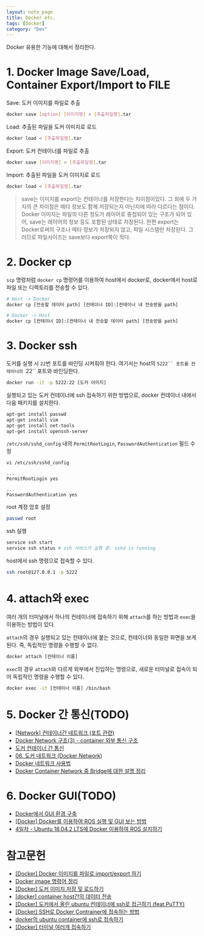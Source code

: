 ```yaml
---
layout: note_page
title: Docker etc.
tags: [Docker]
category: "Dev"
---
```


Docker 유용한 기능에 대해서 정리한다.

# 1. Docker Image Save/Load, Container Export/Import to FILE

Save: 도커 이미지를 파일로 추출

```bash
docker save [option] [이미지명] > [추출파일명].tar
```

Load: 추출된 파일을 도커 이미지로 로드

```bash
docker load < [추출파일명].tar
```

Export: 도커 컨테이너를 파일로 추출

```bash
docker save [이미지명] > [추출파일명].tar
```

Import: 추출된 파일을 도커 이미지로 로드

```bash
docker load < [추출파일명].tar
```

> save는 이미지를 export는 컨테이너를 저장한다는 차이점이있다. 그 외에 두 가지의 큰 차이점은 메타 정보도 함께 저장되는지 아닌지에 따라 다르다는 점이다. Docker 이미지는 파일의 다른 정도가 레이어로 중첩되어 있는 구조가 되어 있어, save는 레이어의 정보 등도 포함된 상태로 저장된다. 한편 export는 Docker로써의 구조나 메타 정보가 저장되지 않고, 파일 시스템만 저장된다. 그러므로 파일사이즈는 save보다 export쪽이 적다.

# 2. Docker cp

`scp` 명령처럼 `docker cp` 명령어를 이용하여 host에서 docker로, docker에서 host로 파일 또는 디렉토리를 전송할 수 있다.

```bash
# Host -> Docker
docker cp [전송할 데이터 path] [컨테이너 ID]:[컨테이너 내 전송받을 path]

# Docker -> Host
docker cp [컨테이너 ID]:[컨테이너 내 전송할 데이터 path] [전송받을 path]
```

# 3. Docker ssh

도커를 실행 시 `22`번 포트를 바인딩 시켜줘야 한다. 여기서는 host의 `5222`` 포트를 컨테이너의 `22`` 포트와 바인딩한다.

```bash
docker run -it -p 5222:22 [도커 이미지]
```

실행되고 있는 도커 컨테이너에 ssh 접속하기 위한 방법으로, docker 컨테이너 내에서 다음 패키지를 설치한다.

```bash
apt-get install passwd
apt-get install vim
apt-get install net-tools
apt-get install openssh-server
```

`/etc/ssh/sshd_config` 내의 `PermitRootLogin`, `PasswordAuthentication` 필드 수정

```text
vi /etc/ssh/sshd_config

...
PermitRootLogin yes

...
PasswordAuthentication yes
```

root 계정 암호 설정

```bash
passwd root
```

ssh 실행

```bash
service ssh start
service ssh status # ssh 서비스가 실행 중: sshd is running
```

host에서 ssh 명령으로 접속할 수 있다.

```bash
ssh root@127.0.0.1 -p 5222
```

# 4. attach와 exec

여러 개의 터미널에서 하나의 컨테이너에 접속하기 위해 `attach`를 하는 방법과 `exec`을 이용하는 방법이 있다.

`attach`의 경우 실행되고 있는 컨테이너에 붙는 것으로, 컨테이너와 동일한 화면을 보게 된다. 즉, 독립적인 명령을 수행할 수 없다.

```bash
docker attach [컨테이너 이름]
```

`exec`의 경우 `attach`와 다르게 외부에서 진입하는 명령으로, 새로운 터미널로 접속이 되어 독립적인 명령을 수행할 수 있다.

```bash
docker exec -it [컨테이너 이름] /bin/bash
```

# 5. Docker 간 통신(TODO)

- [[Network] 컨테이너간 네트워크 (포트 관련)](https://jm4488.tistory.com/18)
- [Docker Network 구조(3) - container 외부 통신 구조](https://bluese05.tistory.com/53)
- [도커 컨테이너 간 통신](https://velog.io/@760kry/%EB%8F%84%EC%BB%A4-%EC%BB%A8%ED%85%8C%EC%9D%B4%EB%84%88-%EA%B0%84-%ED%86%B5%EC%8B%A0)
- [06. 도커 네트워크 (Docker Network)](https://captcha.tistory.com/70)
- [Docker 네트워크 사용법](https://www.daleseo.com/docker-networks/)
- [Docker Container Network 중 Bridge에 대한 설명 정리](https://jangseongwoo.github.io/docker/docker_container_network/)

# 6. Docker GUI(TODO)

- [Docker에서 GUI 환경 구축](https://blog.naver.com/PostView.naver?blogId=qbxlvnf11&logNo=222440984918&categoryNo=0&parentCategoryNo=0&viewDate=&currentPage=1&postListTopCurrentPage=1&from=postView)
- [[Docker] Docker를 이용하여 ROS 실행 및 GUI 보는 방법](https://jstar0525.tistory.com/333)
- [4일차 - Ubuntu 18.04.2 LTS에 Docker 이용하여 ROS 설치하기](https://roomedia.tistory.com/entry/4%EC%9D%BC%EC%B0%A8-Ubuntu-18042-LTS%EC%97%90-Docker-%EC%9D%B4%EC%9A%A9%ED%95%98%EC%97%AC-ROS-%EC%84%A4%EC%B9%98%ED%95%98%EA%B8%B0)

# 참고문헌

- [[Docker] Docker 이미지를 파일로 import/export 하기](https://engineer-mole.tistory.com/257)
- [Docker image 명령어 정리](https://inhyeokyoo.github.io/docker/docker-image-cli/)
- [[Docker] 도커 이미지 저장 및 로드하기](https://tttap.tistory.com/132)
- [[docker] container host간의 데이터 전송](https://velog.io/@starbirdnara/docker-container-host%EA%B0%84%EC%9D%98-%EB%8D%B0%EC%9D%B4%ED%84%B0-%EC%A0%84%EC%86%A1)
- [[Docker] 도커에서 올린 ubuntu 컨테이너에 ssh로 접근하기 (feat.PuTTY)](https://jong-bae.tistory.com/14)
- [[Docker] SSH로 Docker Contrainer에 접속하는 방법](https://prup.tistory.com/55)
- [docker의 ubuntu container에 ssh로 접속하기](https://chanhy63.tistory.com/11)
- [[Docker] 터미널 여러개 접속하기](https://velog.io/@leeyejin1231/Docker-%ED%84%B0%EB%AF%B8%EB%84%90-%EC%97%AC%EB%9F%AC%EA%B0%9C-%EC%A0%91%EC%86%8D%ED%95%98%EA%B8%B0)
